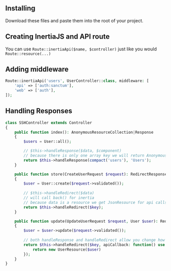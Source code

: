 ## Installing
Download these files and paste them into the root of your project.

## Creating InertiaJS and API route
You can use `Route::inertiaApi($name, $controller)` just like you would `Route::resource(...)`

## Adding middleware
```php
Route::inertiaApi('users', UserController::class, middleware: [
    'api' => ['auth:sanctum'],
    'web' => ['auth'],
]);
```

## Handling Responses
```php
class SSHController extends Controller
{
    public function index(): AnonymousResourceCollection|Response
    {
        $users = User::all();

        // $this->handleResponse($data, $component)
        // because there is only one array key we will return AnonymousResourceCollection for api calls
        return $this->handleResponse(compact('users'), 'Users');
    }

    public function store(CreateUserRequest $request): RedirectResponse|JsonResource
    {
        $user = User::create($request->validated());
        
        // $this->handleRedirect($data)
        // will call back() for inertia
        // because data is a resource we get JsonResource for api calls, collections and arrays with one key return AnonymousResourceCollection
        return $this->handleRedirect($key);
    }

    public function update(UpdateUserRequest $request, User $user): RedirectResponse|JsonResource
    {
        $user = $user->update($request->validated());
        
        // both handleResponse and handleRedirect allow you change how api's return
        return $this->handleRedirect($key, apiCallback: function() use ($user) {
            return new UserResource($user)
        });
    }
}
```